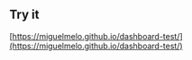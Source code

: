 ## Try it

[https://miguelmelo.github.io/dashboard-test/](https://miguelmelo.github.io/dashboard-test/)
